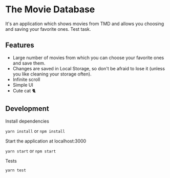 # The Movie Database

It's an application which shows movies from TMD and allows you choosing and saving your favorite ones.
Test task.

## Features

- Large number of movies from which you can choose your favorite ones and save them.
- Changes are saved in Local Storage, so don't be afraid to lose it (unless you like cleaning your storage often).
- Infinite scroll
- Simple UI
- Cute cat :cat2:

## Development
Install dependencies

`yarn install` or `npm install`

Start the application at localhost:3000

`yarn start` or `npm start`

Tests

`yarn test`
